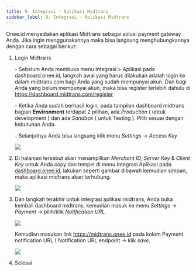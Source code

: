 ```yaml
---
title: 9. Integrasi - Aplikasi Midtrans
sidebar_label: 9. Integrasi - Aplikasi Midtrans
---
```

Onee.id menyediakan aplikasi Midtrans sebagai solusi payment gateway Anda. Jika ingin menggunakannya maka bisa langsung menghubungkannya dengan cara sebagai berikut: 

1. L﻿ogin Midtrans.

   \- S﻿ebelum Anda membuka menu Integrasi > Aplikasi pada dashboard.onee.id, langkah awal yang harus dilakukan adalah login ke dalam midtrans.com bagi Anda yang sudah mempunyai akun. Dan bagi Anda yang belum mempunyai akun, maka bisa register terlebih dahulu di <https://dashboard.midtrans.com/register>

   \-﻿ Ketika Anda sudah berhasil login, pada tampilan dashboard midtrans bagian **Environment** terdapat 2 pilihan, ada *Production* ( untuk development ) dan ada *Sandbox* ( untuk Testing ). Pilih sesuai dengan kebutuhan Anda.

   \-﻿ Selanjutnya Anda bisa langsung klik menu *Settings* -> *Access Key*

   ![](/img/midtrans-update-capture-access-key.png)
2. Di halaman tersebut akan menampilkan *Merchant ID, Server Key* & *Client Key* untuk Anda copy dan tempel di menu Integrasi Aplikasi pada [dashboard.onee.id](dashboard.onee.id), lakukan seperti gambar dibawah kemudian simpan, maka aplikasi midtrans akan terhubung.

   ![](/img/9.1-integrasi-aplikasi.png)
3. D﻿an langkah terakhir untuk integrasi aplikasi midtrans, Anda buka kembali dashboard midtrans, kemudian masuk ke menu *Settings* -> *Payment* -> pilih/klik *Notification URL*.

   ![](/img/midtrans-update-notification-payment-1.png)

   K﻿emudian masukan link <https://midtrans.onee.id> pada kolom Payment notification URL ( Notification URL endpoint -> klik *save.*

   ![](/img/midtrans-update-notification-payment.png)
4. S﻿elesai